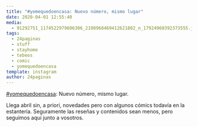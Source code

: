 ```yaml
---
title: "#yomequedoencasa: Nuevo número, mismo lugar"
date: 2020-04-01 12:55:40
media: 
  - 91292751_1174522979606306_2198968469412621802_n_17924960392373555.jpg
tags: 
  - 24paginas
  - stuff
  - stayhome
  - tebeos
  - comic
  - yomequedoencasa
template: instagram
author: 24paginas
---
```


[#yomequedoencasa](/tags/yomequedoencasa): Nuevo número, mismo lugar.

Llega abril sin, a priori, novedades pero con algunos cómics todavía en la estantería. Seguramente las reseñas y contenidos sean menos, pero seguimos aquí junto a vosotros.
